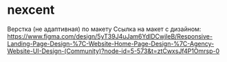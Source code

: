 # nexcent

Верстка (не адаптивная) по макету
Ссылка на макет с дизайном: https://www.figma.com/design/5yT39J4uJam6YdlDCwjleB/Responsive-Landing-Page-Design-%7C-Website-Home-Page-Design-%7C-Agency-Website-UI-Design-(Community)?node-id=5-573&t=ztCwxsJf4P1Omrsp-0